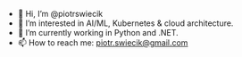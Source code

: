 - 👋 Hi, I’m @piotrswiecik
- 👀 I’m interested in AI/ML, Kubernetes & cloud architecture.
- 🌱 I’m currently working in Python and .NET.
- 📫 How to reach me: piotr.swiecik@gmail.com

<!---
piotrswiecik/piotrswiecik is a ✨ special ✨ repository because its `README.md` (this file) appears on your GitHub profile.
You can click the Preview link to take a look at your changes.
--->
